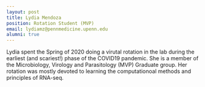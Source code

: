 ```yaml
---
layout: post
title: Lydia Mendoza
position: Rotation Student (MVP)
email: lydiamz@pennmedicine.upenn.edu
alumni: true
---
```


Lydia spent the Spring of 2020 doing a virutal rotation in the lab during the earliest (and scariest!) phase of the COVID19 pandemic. She is a member of the Microbiology, Virology and Parasitology (MVP) Graduate group.  Her rotation was mostly devoted to learning the computationoal methods and principles of RNA-seq.